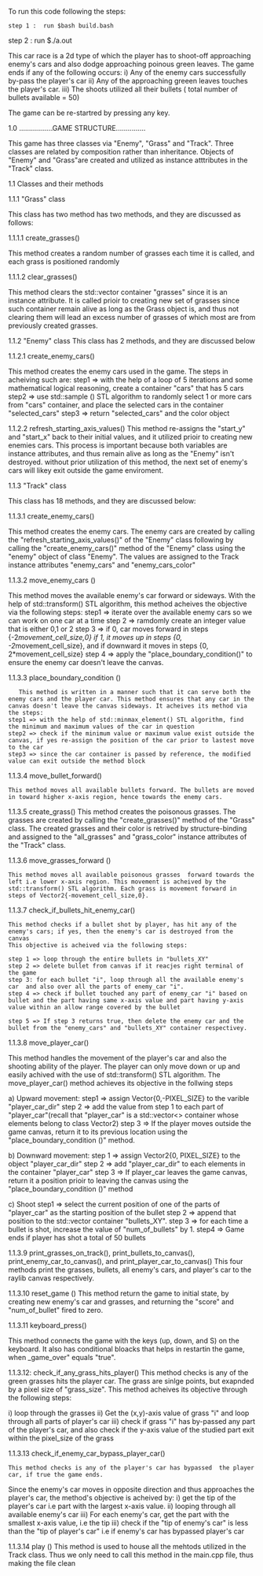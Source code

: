 
To run this code following the steps:

    step 1 :  run $bash build.bash
    
step 2 : run  $./a.out

This car race is a 2d type of which the player has to shoot-off approaching enemy's cars and also dodge approaching poinous green leaves. The game ends if any of the following occurs: i) Any of the enemy cars successfully by-pass the player's car ii) Any of the approaching greeen leaves touches the player's car. iii) The shoots utilized all their bullets ( total number of bullets available = 50)

The game can be re-startred by pressing any key.

1.0 .................GAME STRUCTURE...............

This game has three classes via "Enemy", "Grass" and "Track". Three classes are related by composition rather than inheritance. Objects of "Enemy" and "Grass"are created and utilized as instance atttributes in the "Track" class.

1.1 Classes and their methods

1.1.1 "Grass" class

This class has two method has two methods, and they are discussed as follows:

1.1.1.1 create_grasses()

This method creates a random number of grasses each time it is called, and each grass is positioned randomly

1.1.1.2 clear_grasses()

This method clears the std::vector container "grasses" since it is an instance attribute. It is called prioir to creating new set of grasses since such container remain alive as long as the Grass object is, and thus not clearing them will lead an excess number of grasses of which most are from previously created grasses. 

1.1.2 "Enemy" class This class has 2 methods, and they are discussed below

1.1.2.1 create_enemy_cars()

This method creates the enemy cars used in the game. The steps in acheiving such are:
step1 => with the help of a loop of 5 iterations and some mathematical logical reasoning, create a container "cars" that has  5 cars
step2 => use std::sample () STL algorithm to randomly select 1 or more cars from "cars" container, and place the selected cars in the container "selected_cars"
step3 => return "selected_cars" and the color object 

1.1.2.2 refresh_starting_axis_values() This method re-assigns the "start_y" and "start_x" back to their initial values, and it utilized prioir to creating new enemies cars. This process is important because both variables are instance attributes, and thus remain alive as long as the "Enemy" isn't destroyed. without prior utilization of this method, the next set of enemy's cars will likey exit outside the game enviroment.

1.1.3 "Track" class

This class has 18 methods, and they are discussed below:

1.1.3.1 create_enemy_cars()

This method creates the enemy cars. The enemy cars are created by calling the "refresh_starting_axis_values()" of the "Enemy" class following by calling the "create_enemy_cars()" method of the "Enemy" class using the "enemy" object of class "Enemy". The values are assigned to the Track instance attributes "enemy_cars" and "enemy_cars_color"

1.1.3.2 move_enemy_cars ()

This method moves the available enemy's car forward or sideways. With the help of std::transform()  STL algorithm, this method acheives the objective via the following steps:
	step1 => iterate over the available enemy cars so we can work on one car at a time
	step 2 => ramdomly create an integer value that is either 0,1 or 2
	step 3 => if 0, car moves forward in steps {-2*movement_cell_size,0}
		 if 1, it moves up in steps {0, -2*movement_cell_size}, and
		if downward it moves in steps {0, 2*movement_cell_size} 
	step 4 => apply the "place_boundary_condition()" to ensure the enemy car doesn't leave the canvas.

1.1.3.3 place_boundary_condition ()

       This method is written in a manner such that it can serve both the enemy cars and the player car. This method ensures that any car in the canvas doesn't leave the canvas sideways. It acheives its method via the steps:
	step1 => with the help of std::minmax_element() STL algorithm, find the minimum and maximum values of the car in question
	step2 => check if the minimum value or maximum value exist outside the canvas, if yes re-assign the position of the car prior to lastest move to the car
	step3 => since the car container is passed by reference, the modified value can exit outside the method block

1.1.3.4 move_bullet_forward()

	This method moves all available bullets forward. The bullets are moved in toward higher x-axis region, hence towards the enemy cars.

1.1.3.5 create_grass() This method creates the poisonous grasses. The grasses are created by calling the "create_grasses()" method of the "Grass" class. The created grasses and their color is retrived by structure-binding and assigned to the "all_grasses" and "grass_color" instance attributes of the "Track" class.

1.1.3.6 move_grasses_forward ()

	This method moves all available poisonous grasses  forward towards the left i.e lower x-axis region. This movement is acheived by the std::transform() STL algorithm. Each grass is movement forward in steps of Vector2{-movement_cell_size,0}.

1.1.3.7 check_if_bullets_hit_enemy_car()

	This method checks if a bullet shot by player, has hit any of the enemy's cars; if yes, then the enemy's car is destroyed from the canvas
	This objective is acheived via the following steps:
	
	step 1 => loop through the entire bullets in "bullets_XY"
	step 2 => delete bullet from canvas if it reacjes right terminal of the game		
	step 3: for each bullet "i", loop through all the available enemy's car  and also over all the parts of enemy_car "i".
	step 4 => check if bullet touched any part of enemy_car "i" based on bullet and the part having same x-axis value and part having y-axis value within an allow range covered by the bullet

	step 5 => If step 3 returns true, then delete the enemy car and the  bullet from the "enemy_cars" and "bullets_XY" container respectivey.

1.1.3.8 move_player_car()

This method handles the movement of the player's car and also the shooting ability of the player. The player can only move down or up and easily achived with the use of std::transform() STL algorithm. The move_player_car() method achieves its objective in the follwing steps

a) Upward movement:
	step1 => assign Vector{0,-PIXEL_SIZE} to the varible "player_car_dir"
	step 2 => add the value from step 1 to each part of "player_car"(recall that "player_car" is a std::vector<> container whose elements belong to class Vector2)
	step 3 => If the player moves outside the game canvas, return it to its previous location using the "place_boundary_condition ()" method.

b) Downward  movement: 
	step 1 => assign Vector2{0, PIXEL_SIZE} to the object "player_car_dir"
	step 2 => add "player_car_dir" to each elements in the container "player_car"
	step 3 => If player_car leaves the game canvas, return it a position prioir to leaving the canvas using the "place_boundary_condition ()" method

c)  Shoot
	step1 => select the current position of one of the parts of "player_car" as the starting position of the bullet
	step 2 =>  append that position to the std::vector container "bullets_XY".
	step 3 => for each time a bullet is shot, increase the value of "num_of_bullets" by 1.
	step4 => Game ends if player has shot a total of 50 bullets

1.1.3.9 print_grasses_on_track(), print_bullets_to_canvas(), print_enemy_car_to_canvas(), and print_player_car_to_canvas() This four methods print the grasses, bullets, all enemy's cars, and player's car to the raylib canvas respectively.

1.1.3.10 reset_game () This method return the game to initial state, by creating new enemy's car and grasses, and returning the "score" and "num_of_bullet" fired to zero.

1.1.3.11 keyboard_press()

This method connects the game with the keys (up, down, and S) on the  keyboard. It also has conditional bloacks that helps in restartin the game, when _game_over" equals "true".  

1.1.3.12: check_if_any_grass_hits_player() This method checks is any of the green grasses hits the player car. The grass are sinlge points, but exapnded by a pixel size of "grass_size". This method acheives its objective through the following steps:

i) loop through the grasses
ii) Get the (x,y)-axis value of grass "i"  and loop through all parts of player's car
iii) check if grass "i" has by-passed any part of the player's car, and also check if the y-axis value of the studied part exit within the pixel_size of the grass

1.1.3.13 check_if_enemy_car_bypass_player_car()

	This method checks is any of the player's car has bypassed  the player car, if true the game ends. 
Since the enemy's car moves in opposite direction and thus approaches the player's car, the method's objective is acheived by:
	i) get the tip of the player's car i.e part with the largest x-axis value.
	ii)  looping through all available enemy's car
	iii) For each enemy's car, get the part with the smallest x-axis value, i.e the tip
	 iii) check if the "tip of enemy's car" is less than the "tip of player's car" i.e if enemy's car has bypassed player's car

1.1.3.14 play () This method is used to house all the mehtods utilized in the Track class. Thus we only need to call this method in the main.cpp file, thus making the file clean
